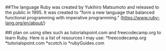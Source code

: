 ##The language Ruby was created by Yukihiro Matsumoto and released to the public in 1995. It was created to “form a new language that balanced functional programming with imperative programming.” (https://www.ruby-lang.org/en/about/)

##I plan on using sites such as tutorialspoint.com and freecodecamp.org to learn Ruby.
Here is a list of resources I may use:
*freecodecamp.org
*tutorialspoint.com
*scotch.io
*rubyGuides.com
